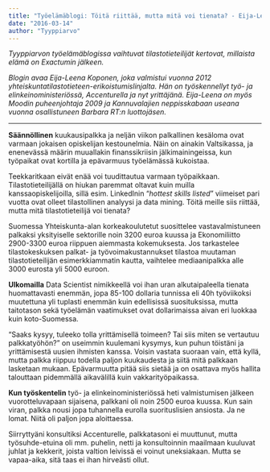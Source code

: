 ```yaml
---
title: "Työelämäblogi: Töitä riittää, mutta mitä voi tienata? - Eija-Leena Koponen kirjoittaa tilastotieteilijän palkkauksesta"
date: "2016-03-14"
author: "Tyyppiarvo"
---
```


_Tyyppiarvon työelämäblogissa vaihtuvat tilastotieteilijät kertovat, millaista elämä on Exactumin jälkeen._

_Blogin avaa Eija-Leena Koponen, joka valmistui vuonna 2012 yhteiskuntatilastotieteen-erikoistumislinjalta. Hän on työskennellyt työ- ja elinkeinoministeriössä, Accenturella ja nyt yrittäjänä. Eija-Leena on myös Moodin puheenjohtaja 2009 ja Kannuvalajien neppisskabaan useana vuonna osallistuneen Barbara RT:n luottojäsen._

* * *

**Säännöllinen** kuukausipalkka ja neljän viikon palkallinen kesäloma ovat varmaan jokaisen opiskelijan kestounelmia. Näin on ainakin Valtsikassa, ja enenevässä määrin muuallakin finanssikriisin jälkimainingeissa, kun työpaikat ovat kortilla ja epävarmuus työelämässä kukoistaa.

<!-- \[caption id="" align="alignnone" width="179"\]![](http://www.eijaleenakoponen.fi/uploads/3/9/1/1/39118923/1418214033.png) Eija-Leena Koponen.\[/caption\] -->

Teekkaritkaan eivät enää voi tuudittautua varmaan työpaikkaan. Tilastotieteilijällä on hiukan paremmat oltavat kuin muilla kanssaopiskelijoilla, sillä esim. LinkedInin “_hottest skills listed_” viimeiset pari vuotta ovat olleet tilastollinen analyysi ja data mining. Töitä meille siis riittää, mutta mitä tilastotieteilijä voi tienata?

Suomessa Yhteiskunta-alan korkeakoulutetut suosittelee vastavalmistuneen palkaksi yksityiselle sektorille noin 3200 euroa kuussa ja Ekonomiliitto 2900-3300 euroa riippuen aiemmasta kokemuksesta. Jos tarkastelee tilastokeskuksen palkat- ja työvoimakustannukset tilastoa muutaman tilastotieteilijän esimerkkiammatin kautta, vaihtelee mediaanipalkka alle 3000 eurosta yli 5000 euroon.

<!-- \[caption id="" align="alignnone" width="480"\]![](https://lh3.googleusercontent.com/-9YTdDImqLJ8/VuaIeQ3y4-I/AAAAAAAAE5w/cfLQyTYcK_EL61ATApPGAzdfhDmCJ4ppACCo/s638-Ic42/Screen%2BShot%2B2016-03-14%2Bat%2B11.43.48.png) Lähde: Tilastokeskus\[/caption\] -->

 

**Ulkomailla** Data Scientist nimikkeellä voi ihan uran alkutaipaleella tienata huomattavasti enemmän, jopa 85-100 dollaria tunnissa eli 40h työviikoksi muutettuna yli tuplasti enemmän kuin edellisissä suosituksissa, mutta taitotason sekä työelämän vaatimukset ovat dollarimaissa aivan eri luokkaa kuin koto-Suomessa.

“Saaks kysyy, tuleeko tolla yrittämisellä toimeen? Tai siis miten se vertautuu palkkatyöhön?” on useimmin kuulemani kysymys, kun puhun töistäni ja yrittämisestä uusien ihmisten kanssa. Voisin vastata suoraan vain, että kyllä, mutta palkka riippuu todella paljon kuukaudesta ja siitä mitä palkkaan lasketaan mukaan. Epävarmuutta pitää siis sietää ja on osattava myös hallita talouttaan pidemmällä aikavälillä kuin vakkarityöpaikassa.

<!-- \[caption id="" align="alignnone" width="451"\]![](https://lh3.googleusercontent.com/-zDoysid3H3M/VuaIejgktRI/AAAAAAAAE50/vQaeMRzCzv0jj4GP-yoKqWLeTpzc95Z5ACCo/s576-Ic42/Screen%2BShot%2B2016-03-14%2Bat%2B11.44.24.png) Lähde: LinkedIn\[/caption\] -->

 

**Kun työskentelin** työ- ja elinkeinoministeriössä heti valmistumisen jälkeen vuorotteluvapaan sijaisena, palkkani oli noin 2500 euroa kuussa. Kun sain viran, palkka nousi jopa tuhannella eurolla suorituslisien ansiosta. Ja ne lomat. Niitä oli paljon jopa aloittaessa.

Siirryttyäni konsultiksi Accenturelle, palkkatasoni ei muuttunut, mutta työsuhde-etuina oli mm. puhelin, netti ja konsultoinnin maailmaan kuuluvat juhlat ja kekkerit, joista valtion leivissä ei voinut uneksiakaan. Mutta se vapaa-aika, sitä taas ei ihan hirveästi ollut.

<!--![](https://lh3.googleusercontent.com/-VaImiKwvAao/VuaIe3mHZsI/AAAAAAAAE58/zC-W7UPy3cAb4ghEgj7gWFpICtbEGZnZwCCo/s800-Ic42/Screen%2BShot%2B2016-03-14%2Bat%2B11.44.38.png)..>

Lähde: Tilastokeskus

**Aloittaessani** yrittäjänä, vaikeinta oli hinnoittelutason määrääminen. Minkä arvoista työni on ja millä tulee toimeen? Luin jostain nyrkkisäännön, että ota se mitä haluat käteen tunnissa ja laita puolet lisää, niin siinä on hinta. Maksat nimittäin itse kaikki tuloverot, arvonlisäverot, työeläkemaksut sekä näinkin pienessä toiminnassa kaiken säätämiseen ja järjestelyyn menevän ajan: pitää itse myydä ja johtaa projekteja, tehdä työkin, raportoida sekä presentoida.

Lisäksi kannat kaiken riskin ja epävarmuuden mitä toimintaan liittyy sekä käytät omia välineitä (puhelinta, tietokonetta jne.), joiden pitää olla kunnossa. Asiakkaalle myytävää työaikaa ei ole siis sitä 37-40 tuntia viikossa, vaan paljon vähemmän, jos haluat tehdä jotain muutakin kuin töitä elämässäsi.
